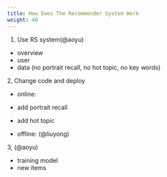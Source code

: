 ```yaml
---
title: How Does The Recommender System Work
weight: 40
---
```


1. Use RS system(@aoyu)
- overview
- user
- data
(no portrait recall, no hot topic, no key words)

2, Change code and deploy
- online:
- add portrait recall
- add hot topic
    
- offline: (@liuyong)

3, (@aoyu)
- training model
- new items